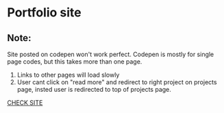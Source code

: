 # Portfolio site

## Note:
Site posted on codepen won't work perfect.
Codepen is mostly for single page codes, but this takes more than one page.
1. Links to other pages will load slowly
2. User cant click on "read more" and redirect to right project on projects page, insted user is redirected to top of projects page.

[CHECK SITE](https://codepen.io/PanicS/full/gOxVqdz)
